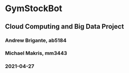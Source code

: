 # GymStockBot

## Cloud Computing and Big Data Project

### Andrew Brigante, ab5184
### Michael Makris, mm3443
### 2021-04-27